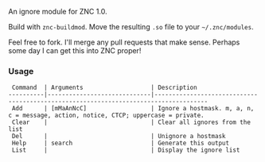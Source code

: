 An ignore module for ZNC 1.0.

Build with `znc-buildmod`. Move the resulting `.so` file to your `~/.znc/modules`.

Feel free to fork. I'll merge any pull requests that make sense. Perhaps some day I can get this into ZNC proper!

### Usage

	 Command  | Arguments                   | Description                                                                         
	----------|-----------------------------|-------------------------------------------------------------------------------------
	 Add      | [mMaAnNcC]                  | Ignore a hostmask. m, a, n, c = message, action, notice, CTCP; uppercase = private. 
	 Clear    |                             | Clear all ignores from the list
	 Del      |                             | Unignore a hostmask
	 Help     | search                      | Generate this output
	 List     |                             | Display the ignore list
